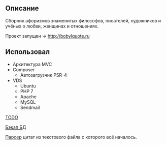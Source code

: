 ## Описание
Сборник афоризмов знаменитых философов, писателей, художников и учёных о любви, женщинах и отношениях.

Проект запущен -> http://bobylquote.ru

## Использовал
* Архитектура MVC
* Composer
    * Автозагрузчик PSR-4
* VDS 
    * Ubuntu
    * PHP 7
    * Apache
    * MySQL
    * Sendmail

[TODO](/TODO.md)

[Бэкап БД](/backup/db.sql)

[Парсер](/parser) цитат из текстового файла с которого всё началось.
